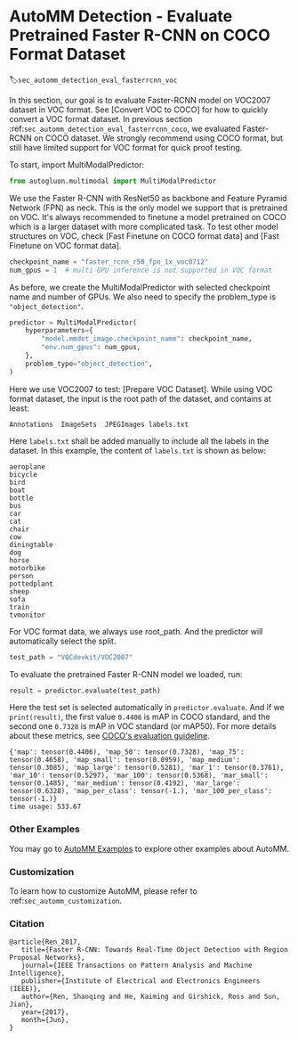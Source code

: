 # AutoMM Detection - Evaluate Pretrained Faster R-CNN on COCO Format Dataset
:label:`sec_automm_detection_eval_fasterrcnn_voc`

In this section, our goal is to evaluate Faster-RCNN model on VOC2007 dataset in VOC format.
See \[Convert VOC to COCO] for how to quickly convert a VOC format dataset.
In previous section :ref:`sec_automm_detection_eval_fasterrcnn_coco`, we evaluated Faster-RCNN on COCO dataset.
We strongly recommend using COCO format, but still have limited support for VOC format for quick proof testing.

To start, import MultiModalPredictor:

```python
from autogluon.multimodal import MultiModalPredictor
```

We use the Faster R-CNN with ResNet50 as backbone and Feature Pyramid Network (FPN) as neck.
This is the only model we support that is pretrained on VOC.
It's always recommended to finetune a model pretrained on COCO which is a larger dataset with more complicated task.
To test other model structures on VOC, check \[Fast Finetune on COCO format data] and \[Fast Finetune on VOC format data].

```python
checkpoint_name = "faster_rcnn_r50_fpn_1x_voc0712"
num_gpus = 1  # multi GPU inference is not supported in VOC format
```

As before, we create the MultiModalPredictor with selected checkpoint name and number of GPUs.
We also need to specify the problem_type is `"object_detection"`.

```python
predictor = MultiModalPredictor(
    hyperparameters={
        "model.mmdet_image.checkpoint_name": checkpoint_name,
        "env.num_gpus": num_gpus,
    },
    problem_type="object_detection",
)
```

Here we use VOC2007 to test: \[Prepare VOC Dataset].
While using VOC format dataset, the input is the root path of the dataset, and contains at least:

```
Annotations  ImageSets  JPEGImages labels.txt
```

Here `labels.txt` shall be added manually to include all the labels in the dataset. 
In this example, the content of `labels.txt` is shown as below:

```
aeroplane
bicycle
bird
boat
bottle
bus
car
cat
chair
cow
diningtable
dog
horse
motorbike
person
pottedplant
sheep
sofa
train
tvmonitor
```

For VOC format data, we always use root_path. And the predictor will automatically select the split.

```python
test_path = "VOCdevkit/VOC2007"
```

To evaluate the pretrained Faster R-CNN model we loaded, run:

```python
result = predictor.evaluate(test_path)
```

Here the test set is selected automatically in `predictor.evaluate`.
And if we `print(result)`, the first value `0.4406` is mAP in COCO standard, and the second one `0.7328` is mAP in VOC standard (or mAP50). For more details about these metrics, see [COCO's evaluation guideline](https://cocodataset.org/#detection-eval).

```
{'map': tensor(0.4406), 'map_50': tensor(0.7328), 'map_75': tensor(0.4658), 'map_small': tensor(0.0959), 'map_medium': tensor(0.3085), 'map_large': tensor(0.5281), 'mar_1': tensor(0.3761), 'mar_10': tensor(0.5297), 'mar_100': tensor(0.5368), 'mar_small': tensor(0.1485), 'mar_medium': tensor(0.4192), 'mar_large': tensor(0.6328), 'map_per_class': tensor(-1.), 'mar_100_per_class': tensor(-1.)}
time usage: 533.67
```

### Other Examples

You may go to [AutoMM Examples](https://github.com/awslabs/autogluon/tree/master/examples/automm) to explore other examples about AutoMM.

### Customization
To learn how to customize AutoMM, please refer to :ref:`sec_automm_customization`.

### Citation
```
@article{Ren_2017,
   title={Faster R-CNN: Towards Real-Time Object Detection with Region Proposal Networks},
   journal={IEEE Transactions on Pattern Analysis and Machine Intelligence},
   publisher={Institute of Electrical and Electronics Engineers (IEEE)},
   author={Ren, Shaoqing and He, Kaiming and Girshick, Ross and Sun, Jian},
   year={2017},
   month={Jun},
}
```